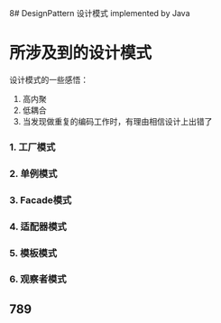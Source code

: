 8# DesignPattern
设计模式 implemented by Java

# 所涉及到的设计模式

设计模式的一些感悟：

1. 高内聚
2. 低耦合
3. 当发现做重复的编码工作时，有理由相信设计上出错了

### 1. 工厂模式

### 2. 单例模式

### 3. Facade模式

### 4. 适配器模式

### 5. 模板模式

### 6. 观察者模式

## 789
